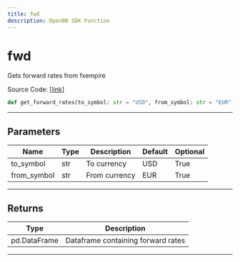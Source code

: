 ```yaml
---
title: fwd
description: OpenBB SDK Function
---
```


# fwd

Gets forward rates from fxempire

Source Code: [[link](https://github.com/OpenBB-finance/OpenBBTerminal/tree/main/openbb_terminal/forex/fxempire_model.py#L14)]

```python
def get_forward_rates(to_symbol: str = "USD", from_symbol: str = "EUR") -> pd.DataFrame
```
---
## Parameters

| Name | Type | Description | Default | Optional |
| ---- | ---- | ----------- | ------- | -------- |
| to_symbol | str | To currency | USD | True |
| from_symbol | str | From currency | EUR | True |

---
## Returns

| Type | Description |
| ---- | ----------- |
| pd.DataFrame | Dataframe containing forward rates |

---
